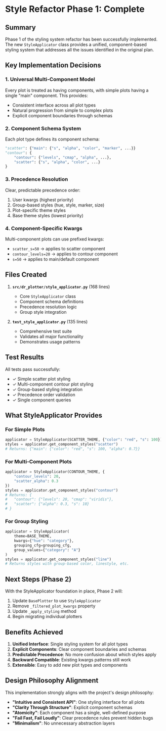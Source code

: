 # Style Refactor Phase 1: Complete

## Summary

Phase 1 of the styling system refactor has been successfully implemented. The new `StyleApplicator` class provides a unified, component-based styling system that addresses all the issues identified in the original plan.

## Key Implementation Decisions

### 1. Universal Multi-Component Model

Every plot is treated as having components, with simple plots having a single "main" component. This provides:
- Consistent interface across all plot types
- Natural progression from simple to complex plots
- Explicit component boundaries through schemas

### 2. Component Schema System

Each plot type defines its component schema:
```python
"scatter": {"main": {"s", "alpha", "color", "marker", ...}}
"contour": {
    "contour": {"levels", "cmap", "alpha", ...},
    "scatter": {"s", "alpha", "color", ...}
}
```

### 3. Precedence Resolution

Clear, predictable precedence order:
1. User kwargs (highest priority)
2. Group-based styles (hue, style, marker, size)
3. Plot-specific theme styles
4. Base theme styles (lowest priority)

### 4. Component-Specific Kwargs

Multi-component plots can use prefixed kwargs:
- `scatter_s=50` → applies to scatter component
- `contour_levels=20` → applies to contour component
- `s=50` → applies to main/default component

## Files Created

1. **`src/dr_plotter/style_applicator.py`** (168 lines)
   - Core `StyleApplicator` class
   - Component schema definitions
   - Precedence resolution logic
   - Group style integration

2. **`test_style_applicator.py`** (135 lines)
   - Comprehensive test suite
   - Validates all major functionality
   - Demonstrates usage patterns

## Test Results

All tests pass successfully:
- ✓ Simple scatter plot styling
- ✓ Multi-component contour plot styling
- ✓ Group-based styling integration
- ✓ Precedence order validation
- ✓ Single component queries

## What StyleApplicator Provides

### For Simple Plots
```python
applicator = StyleApplicator(SCATTER_THEME, {"color": "red", "s": 100})
styles = applicator.get_component_styles("scatter")
# Returns: {"main": {"color": "red", "s": 100, "alpha": 0.7}}
```

### For Multi-Component Plots
```python
applicator = StyleApplicator(CONTOUR_THEME, {
    "contour_levels": 20,
    "scatter_alpha": 0.3
})
styles = applicator.get_component_styles("contour")
# Returns: {
#   "contour": {"levels": 20, "cmap": "viridis"},
#   "scatter": {"alpha": 0.3, "s": 10}
# }
```

### For Group Styling
```python
applicator = StyleApplicator(
    theme=BASE_THEME,
    kwargs={"hue": "category"},
    grouping_cfg=grouping_cfg,
    group_values={"category": "A"}
)
styles = applicator.get_component_styles("line")
# Returns styles with group-based color, linestyle, etc.
```

## Next Steps (Phase 2)

With the StyleApplicator foundation in place, Phase 2 will:
1. Update `BasePlotter` to use `StyleApplicator`
2. Remove `_filtered_plot_kwargs` property
3. Update `_apply_styling` method
4. Begin migrating individual plotters

## Benefits Achieved

1. **Unified Interface**: Single styling system for all plot types
2. **Explicit Components**: Clear component boundaries and schemas
3. **Predictable Precedence**: No more confusion about which styles apply
4. **Backward Compatible**: Existing kwargs patterns still work
5. **Extensible**: Easy to add new plot types and components

## Design Philosophy Alignment

This implementation strongly aligns with the project's design philosophy:
- **"Intuitive and Consistent API"**: One styling interface for all plots
- **"Clarity Through Structure"**: Explicit component schemas
- **"Atomicity"**: Each component has a single, well-defined purpose
- **"Fail Fast, Fail Loudly"**: Clear precedence rules prevent hidden bugs
- **"Minimalism"**: No unnecessary abstraction layers